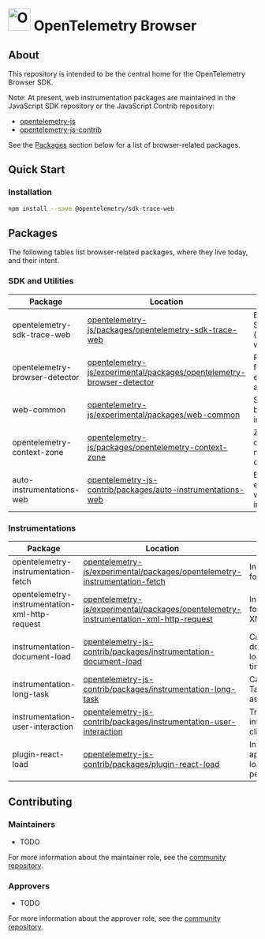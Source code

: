 # <img src="https://opentelemetry.io/img/logos/opentelemetry-logo-nav.png" alt="OpenTelemetry Icon" width="45" height=""> OpenTelemetry Browser

## About

This repository is intended to be the central home for the OpenTelemetry Browser SDK.

Note: At present, web instrumentation packages are maintained in the JavaScript SDK repository or the JavaScript Contrib repository:
- [opentelemetry-js](https://github.com/open-telemetry/opentelemetry-js)
- [opentelemetry-js-contrib](https://github.com/open-telemetry/opentelemetry-js-contrib)

See the [Packages](#packages) section below for a list of browser-related packages.

## Quick Start

### Installation

```bash
npm install --save @opentelemetry/sdk-trace-web
```

## Packages

The following tables list browser-related packages, where they live today, and their intent.

### SDK and Utilities

| Package | Location | Intent | Status |
| --- | --- | --- | --- |
| opentelemetry-sdk-trace-web | [opentelemetry-js/packages/opentelemetry-sdk-trace-web](https://github.com/open-telemetry/opentelemetry-js/tree/main/packages/opentelemetry-sdk-trace-web) | Browser tracing SDK (WebTracerProvider, web tracing setup). | stable |
| opentelemetry-browser-detector | [opentelemetry-js/experimental/packages/opentelemetry-browser-detector](https://github.com/open-telemetry/opentelemetry-js/tree/main/experimental/packages/opentelemetry-browser-detector) | Resource detector for browser environment attributes. | experimental |
| web-common | [opentelemetry-js/experimental/packages/web-common](https://github.com/open-telemetry/opentelemetry-js/tree/main/experimental/packages/web-common) | Shared utilities for browser/web instrumentations. | experimental |
| opentelemetry-context-zone | [opentelemetry-js/packages/opentelemetry-context-zone](https://github.com/open-telemetry/opentelemetry-js/tree/main/packages/opentelemetry-context-zone) | Zone.js-based context manager for maintaining trace context in browsers. | stable |
| auto-instrumentations-web | [opentelemetry-js-contrib/packages/auto-instrumentations-web](https://github.com/open-telemetry/opentelemetry-js-contrib/tree/main/packages/auto-instrumentations-web) | Bundle that auto-enables common web instrumentations. | experimental |

### Instrumentations

| Package | Location | Intent | Status |
| --- | --- | --- | --- |
| opentelemetry-instrumentation-fetch | [opentelemetry-js/experimental/packages/opentelemetry-instrumentation-fetch](https://github.com/open-telemetry/opentelemetry-js/tree/main/experimental/packages/opentelemetry-instrumentation-fetch) | Instrumentation for the Fetch API. | experimental |
| opentelemetry-instrumentation-xml-http-request | [opentelemetry-js/experimental/packages/opentelemetry-instrumentation-xml-http-request](https://github.com/open-telemetry/opentelemetry-js/tree/main/experimental/packages/opentelemetry-instrumentation-xml-http-request) | Instrumentation for XMLHttpRequest. | experimental |
| instrumentation-document-load | [opentelemetry-js-contrib/packages/instrumentation-document-load](https://github.com/open-telemetry/opentelemetry-js-contrib/tree/main/packages/instrumentation-document-load) | Capture document load/navigation timing spans. | experimental |
| instrumentation-long-task | [opentelemetry-js-contrib/packages/instrumentation-long-task](https://github.com/open-telemetry/opentelemetry-js-contrib/tree/main/packages/instrumentation-long-task) | Capture Long Tasks API entries as spans. | experimental |
| instrumentation-user-interaction | [opentelemetry-js-contrib/packages/instrumentation-user-interaction](https://github.com/open-telemetry/opentelemetry-js-contrib/tree/main/packages/instrumentation-user-interaction) | Trace user interactions (e.g., clicks). | experimental |
| plugin-react-load | [opentelemetry-js-contrib/packages/plugin-react-load](https://github.com/open-telemetry/opentelemetry-js-contrib/tree/main/packages/plugin-react-load) | Instrument React application load/mount performance. | experimental |

## Contributing

### Maintainers

- TODO

For more information about the maintainer role, see the [community repository](https://github.com/open-telemetry/community/blob/main/guides/contributor/membership.md#maintainer).

### Approvers

- TODO

For more information about the approver role, see the [community repository](https://github.com/open-telemetry/community/blob/main/guides/contributor/membership.md#approver).
